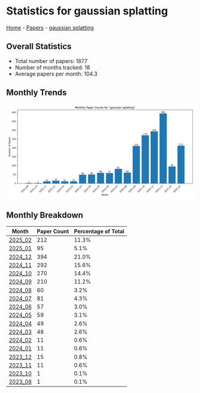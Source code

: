 # Statistics for gaussian splatting

[Home](https://arxcompass.github.io) - [Papers](https://arxcompass.github.io/papers) - [gaussian splatting](https://arxcompass.github.io/papers/gaussian_splatting)

## Overall Statistics

- Total number of papers: 1877
- Number of months tracked: 18
- Average papers per month: 104.3

## Monthly Trends

![Monthly Paper Counts](monthly_stats.png)

## Monthly Breakdown

| Month | Paper Count | Percentage of Total |
| --- | --- | --- |
| [2025_02](./2025_02/papers_1.md) | 212 | 11.3% |
| [2025_01](./2025_01/papers_1.md) | 95 | 5.1% |
| [2024_12](./2024_12/papers_1.md) | 394 | 21.0% |
| [2024_11](./2024_11/papers_1.md) | 292 | 15.6% |
| [2024_10](./2024_10/papers_1.md) | 270 | 14.4% |
| [2024_09](./2024_09/papers_1.md) | 210 | 11.2% |
| [2024_08](./2024_08/papers_1.md) | 60 | 3.2% |
| [2024_07](./2024_07/papers_1.md) | 81 | 4.3% |
| [2024_06](./2024_06/papers_1.md) | 57 | 3.0% |
| [2024_05](./2024_05/papers_1.md) | 59 | 3.1% |
| [2024_04](./2024_04/papers_1.md) | 49 | 2.6% |
| [2024_03](./2024_03/papers_1.md) | 48 | 2.6% |
| [2024_02](./2024_02/papers_1.md) | 11 | 0.6% |
| [2024_01](./2024_01/papers_1.md) | 11 | 0.6% |
| [2023_12](./2023_12/papers_1.md) | 15 | 0.8% |
| [2023_11](./2023_11/papers_1.md) | 11 | 0.6% |
| [2023_10](./2023_10/papers_1.md) | 1 | 0.1% |
| [2023_08](./2023_08/papers_1.md) | 1 | 0.1% |
